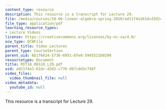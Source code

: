 ```yaml
---
content_type: resource
description: This resource is a transcript for Lecture 29.
file: /media/courses/18-06-linear-algebra-spring-2010/ad11f4a161dcd3d2c776d97cdd3c748f_MIT18_06S10_L29.pdf
file_type: application/pdf
learning_resource_types:
- Lecture Videos
license: https://creativecommons.org/licenses/by-nc-sa/4.0/
ocw_type: OCWFile
parent_title: Video Lectures
parent_type: CourseSection
parent_uid: 6b1f6624-5736-6951-bfe8-5945521b0299
resourcetype: Document
title: MIT18_06S10_L29.pdf
uid: ad11f4a1-61dc-d3d2-c776-d97cdd3c748f
video_files:
  video_thumbnail_file: null
video_metadata:
  youtube_id: null
---
```

This resource is a transcript for Lecture 29.